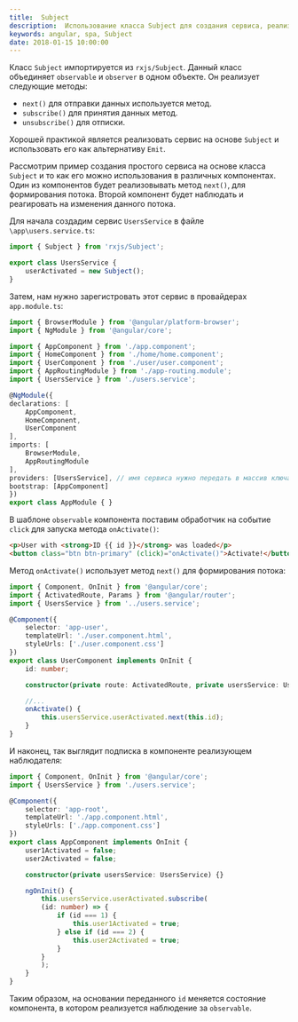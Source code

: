 ```yaml
---
title:  Subject
description:  Использование класса Subject для создания сервиса, реализующего observable и observer в Angular5.
keywords: angular, spa, Subject
date: 2018-01-15 10:00:00
---
```


Класс `Subject` импортируется из `rxjs/Subject`. Данный класс объединяет `observable` и `observer` в одном объекте. Он реализует следующие методы:

+ `next()` для отправки данных используется метод.
+ `subscribe()` для принятия данных метод.
+ `unsubscribe()` для отписки.

Хорошей практикой является реализовать сервис на основе `Subject` и использовать его как альтернативу `Emit`.

Рассмотрим пример создания простого сервиса на основе класса `Subject` и то как его можно использования в различных компонентах. Один из компонентов будет реализовывать метод `next()`, для формирования потока. Второй компонент будет наблюдать и реагировать на изменения данного потока.

Для начала создадим сервис `UsersService` в файле `\app\users.service.ts`:

```typescript
import { Subject } from 'rxjs/Subject';

export class UsersService {
    userActivated = new Subject();
}
```

Затем, нам нужно зарегистровать этот сервис в провайдерах `app.module.ts`:

```typescript
import { BrowserModule } from '@angular/platform-browser';
import { NgModule } from '@angular/core';

import { AppComponent } from './app.component';
import { HomeComponent } from './home/home.component';
import { UserComponent } from './user/user.component';
import { AppRoutingModule } from './app-routing.module';
import { UsersService } from './users.service';

@NgModule({
declarations: [
    AppComponent,
    HomeComponent,
    UserComponent
],
imports: [
    BrowserModule,
    AppRoutingModule
],
providers: [UsersService], // имя сервиса нужно передать в массив ключа providers 
bootstrap: [AppComponent]
})
export class AppModule { }
```

В шаблоне `observable` компонента поставим обработчик на событие `click` для запуска метода `onActivate()`:

```html
<p>User with <strong>ID {{ id }}</strong> was loaded</p>
<button class="btn btn-primary" (click)="onActivate()">Activate!</button>
```

Метод `onActivate()` использует метод `next()` для формирования потока:

```typescript
import { Component, OnInit } from '@angular/core';
import { ActivatedRoute, Params } from '@angular/router';
import { UsersService } from '../users.service';

@Component({
    selector: 'app-user',
    templateUrl: './user.component.html',
    styleUrls: ['./user.component.css']
})
export class UserComponent implements OnInit {
    id: number;

    constructor(private route: ActivatedRoute, private usersService: UsersService) { }

    //...
    onActivate() {
        this.usersService.userActivated.next(this.id);
    }
}
```

И наконец, так выглядит подписка в компоненте реализующем наблюдателя:

```typescript
import { Component, OnInit } from '@angular/core';
import { UsersService } from './users.service';

@Component({
    selector: 'app-root',
    templateUrl: './app.component.html',
    styleUrls: ['./app.component.css']
})
export class AppComponent implements OnInit {
    user1Activated = false;
    user2Activated = false;

    constructor(private usersService: UsersService) {}

    ngOnInit() {
        this.usersService.userActivated.subscribe(
        (id: number) => {
            if (id === 1) {
                this.user1Activated = true;
            } else if (id === 2) {
                this.user2Activated = true;
            }
        }
        );
    }
}
```

Таким образом, на основании переданного `id` меняется состояние компонента, в котором реализуется наблюдение за `observable`.